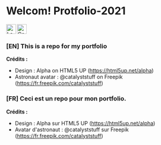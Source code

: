 # Welcom! Protfolio-2021

<img align="left" alt="Last commit" height="26px" src="https://img.shields.io/github/last-commit/Paracetamol56/Portfolio-2021?style=for-the-badge"/>
<img alt="Code size" height="26px" src="https://img.shields.io/github/languages/code-size/Paracetamol56/Portfolio-2021?style=for-the-badge"/>

### [EN] This is a repo for my portfolio

**Crédits :**

- Design : Alpha on HTML5 UP (https://html5up.net/alpha)
- Astronaut avatar : @catalyststuff on Freepik (https://fr.freepik.com/catalyststuff)

### [FR] Ceci est un repo pour mon portfolio.

**Crédits :**

- Design : Alpha sur HTML5 UP (https://html5up.net/alpha)
- Avatar d'astronaut : @catalyststuff sur Freepik (https://fr.freepik.com/catalyststuff)

